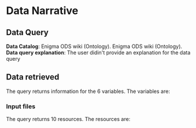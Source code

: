 

# Data Narrative

## Data Query

**Data Catalog**: Enigma ODS wiki (Ontology). Enigma ODS wiki (Ontology).
**Data query explanation**: The user didin't provide an explanation for the data query





## Data retrieved

The query returns information for the 6 variables. The variables are:



### Input files

The query returns 10 resources. The resources are: 


